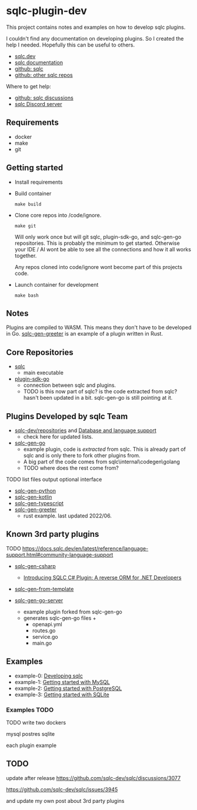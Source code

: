 # sqlc-plugin-dev

This project contains notes and examples on how to develop sqlc plugins.

I couldn't find any documentation on developing plugins. So I created the help I needed. Hopefully this can be useful to others.

- [sqlc.dev](https://sqlc.dev/)
- [sqlc documentation](https://docs.sqlc.dev/en/latest/index.html)
- [github: sqlc](https://github.com/sqlc-dev/sqlc)
- [github: other sqlc repos](https://github.com/orgs/sqlc-dev/repositories?type=all)

Where to get help:

- [github: sqlc discussions](https://github.com/sqlc-dev/sqlc/discussions)
- [sqlc Discord server](https://discord.com/invite/EcXzGe5SEs)

## Requirements

- docker
- make
- git

## Getting started

- Install requirements
- Build container

      make build
- Clone core repos into /code/ignore. 

      make git
  Will only work once but will git sqlc, plugin-sdk-go, and sqlc-gen-go repositories. This is probably the minimum to get started. Otherwise your IDE / AI wont be able to see all the connections and how it all works together.
  
  Any repos cloned into code/ignore wont become part of this projects code.
- Launch container for development

      make bash

## Notes

Plugins are compiled to WASM. This means they don't have to be developed in Go. [sqlc-gen-greeter](https://github.com/sqlc-dev/sqlc-gen-greeter) is an example of a plugin written in Rust.

## Core Repositories

- [sqlc](https://github.com/sqlc-dev/sqlc)
  - main executable
- [plugin-sdk-go]()
  - connection between sqlc and plugins.
  - TODO is this now part of sqlc? is the code extracted from sqlc? hasn't been updated in a bit. sqlc-gen-go is still pointing at it.

## Plugins Developed by sqlc Team

- [sqlc-dev/repositories](https://github.com/orgs/sqlc-dev/repositories) and [Database and language support](https://docs.sqlc.dev/en/latest/reference/language-support.html#database-and-language-support)
  - check here for updated lists.
- [sqlc-gen-go](https://github.com/sqlc-dev/sqlc-gen-go)
  - example plugin, code is *extracted* from sqlc. This is already part of sqlc and is only there to fork other plugins from.
  - A big part of the code comes from sqlc\internal\codegen\golang
  - TODO where does the rest come from?

TODO list files output
optional interface


- [sqlc-gen-python](https://github.com/sqlc-dev/sqlc-gen-python)
- [sqlc-gen-kotlin](https://github.com/sqlc-dev/sqlc-gen-kotlin)
- [sqlc-gen-typescript](https://github.com/sqlc-dev/sqlc-gen-typescript)
- [sqlc-gen-greeter](https://github.com/sqlc-dev/sqlc-gen-greeter)
  - rust example. last updated 2022/06.

## Known 3rd party plugins

TODO  https://docs.sqlc.dev/en/latest/reference/language-support.html#community-language-support

- [sqlc-gen-csharp](https://github.com/DaredevilOSS/sqlc-gen-csharp)
  - [Introducing SQLC C# Plugin: A reverse ORM for .NET Developers](https://www.reddit.com/r/dotnet/comments/1hp6sa5/introducing_sqlc_c_plugin_a_reverse_orm_for_net/)

- [sqlc-gen-from-template](https://github.com/fdietze/sqlc-gen-from-template)

- [sqlc-gen-go-server](https://github.com/walterwanderley/sqlc-gen-go-server)
  - example plugin forked from sqlc-gen-go
  - generates sqlc-gen-go files + 
    - openapi.yml
    - routes.go
    - service.go
    - main.go

## Examples

- example-0: [Developing sqlc](https://docs.sqlc.dev/en/latest/guides/development.html)
- example-1: [Getting started with MySQL](https://docs.sqlc.dev/en/latest/tutorials/getting-started-mysql.html)
- example-2: [Getting started with PostgreSQL](https://docs.sqlc.dev/en/latest/tutorials/getting-started-postgresql.html)
- example-3: [Getting started with SQLite](https://docs.sqlc.dev/en/latest/tutorials/getting-started-sqlite.html)

### Examples TODO

TODO write two dockers


mysql
postres
sqlite

each plugin example

## TODO

update after release
https://github.com/sqlc-dev/sqlc/discussions/3077

https://github.com/sqlc-dev/sqlc/issues/3945


and update my own post about 3rd party plugins
